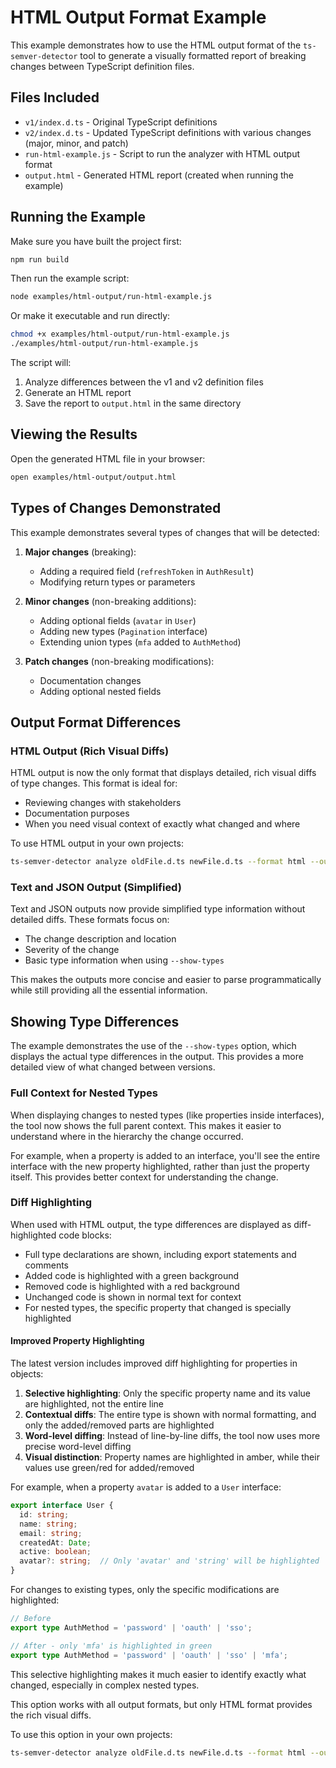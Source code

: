 # HTML Output Format Example

This example demonstrates how to use the HTML output format of the `ts-semver-detector` tool to generate a visually formatted report of breaking changes between TypeScript definition files.

## Files Included

- `v1/index.d.ts` - Original TypeScript definitions
- `v2/index.d.ts` - Updated TypeScript definitions with various changes (major, minor, and patch)
- `run-html-example.js` - Script to run the analyzer with HTML output format
- `output.html` - Generated HTML report (created when running the example)

## Running the Example

Make sure you have built the project first:

```bash
npm run build
```

Then run the example script:

```bash
node examples/html-output/run-html-example.js
```

Or make it executable and run directly:

```bash
chmod +x examples/html-output/run-html-example.js
./examples/html-output/run-html-example.js
```

The script will:
1. Analyze differences between the v1 and v2 definition files
2. Generate an HTML report
3. Save the report to `output.html` in the same directory

## Viewing the Results

Open the generated HTML file in your browser:

```bash
open examples/html-output/output.html
```

## Types of Changes Demonstrated

This example demonstrates several types of changes that will be detected:

1. **Major changes** (breaking):
   - Adding a required field (`refreshToken` in `AuthResult`)
   - Modifying return types or parameters

2. **Minor changes** (non-breaking additions):
   - Adding optional fields (`avatar` in `User`)
   - Adding new types (`Pagination` interface)
   - Extending union types (`mfa` added to `AuthMethod`)

3. **Patch changes** (non-breaking modifications):
   - Documentation changes
   - Adding optional nested fields

## Output Format Differences

### HTML Output (Rich Visual Diffs)

HTML output is now the only format that displays detailed, rich visual diffs of type changes. This format is ideal for:

- Reviewing changes with stakeholders
- Documentation purposes
- When you need visual context of exactly what changed and where

To use HTML output in your own projects:

```bash
ts-semver-detector analyze oldFile.d.ts newFile.d.ts --format html --output report.html --show-types
```

### Text and JSON Output (Simplified)

Text and JSON outputs now provide simplified type information without detailed diffs. These formats focus on:

- The change description and location
- Severity of the change
- Basic type information when using `--show-types`

This makes the outputs more concise and easier to parse programmatically while still providing all the essential information.

## Showing Type Differences

The example demonstrates the use of the `--show-types` option, which displays the actual type differences in the output. This provides a more detailed view of what changed between versions.

### Full Context for Nested Types

When displaying changes to nested types (like properties inside interfaces), the tool now shows the full parent context. This makes it easier to understand where in the hierarchy the change occurred.

For example, when a property is added to an interface, you'll see the entire interface with the new property highlighted, rather than just the property itself. This provides better context for understanding the change.

### Diff Highlighting

When used with HTML output, the type differences are displayed as diff-highlighted code blocks:
- Full type declarations are shown, including export statements and comments
- Added code is highlighted with a green background
- Removed code is highlighted with a red background
- Unchanged code is shown in normal text for context
- For nested types, the specific property that changed is specially highlighted

#### Improved Property Highlighting

The latest version includes improved diff highlighting for properties in objects:

1. **Selective highlighting**: Only the specific property name and its value are highlighted, not the entire line
2. **Contextual diffs**: The entire type is shown with normal formatting, and only the added/removed parts are highlighted
3. **Word-level diffing**: Instead of line-by-line diffs, the tool now uses more precise word-level diffing
4. **Visual distinction**: Property names are highlighted in amber, while their values use green/red for added/removed

For example, when a property `avatar` is added to a `User` interface:

```typescript
export interface User {
  id: string;
  name: string;
  email: string;
  createdAt: Date;
  active: boolean;
  avatar?: string;  // Only 'avatar' and 'string' will be highlighted
}
```

For changes to existing types, only the specific modifications are highlighted:

```typescript
// Before
export type AuthMethod = 'password' | 'oauth' | 'sso';

// After - only 'mfa' is highlighted in green
export type AuthMethod = 'password' | 'oauth' | 'sso' | 'mfa';
```

This selective highlighting makes it much easier to identify exactly what changed, especially in complex nested types.

This option works with all output formats, but only HTML format provides the rich visual diffs.

To use this option in your own projects:

```bash
ts-semver-detector analyze oldFile.d.ts newFile.d.ts --format html --output report.html --show-types
``` 